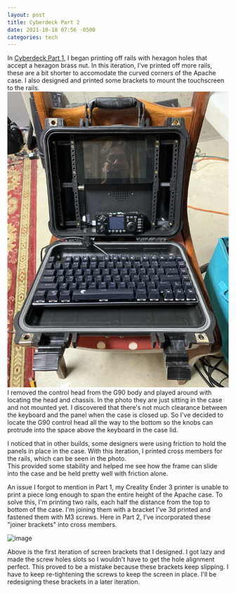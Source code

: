 ```yaml
---
layout: post
title: Cyberdeck Part 2
date: 2021-10-18 07:56 -0500
categories: tech
---
```

In [Cyberdeck Part 1](/cyberdeck-part-1), I began printing off rails with hexagon holes that accept a hexagon brass nut. In this iteration, I've printed off more rails, 
these are a bit shorter to accomodate the curved corners of the Apache case. I also designed and printed some brackets to mount the touchscreen to the rails. 
![image](/assets/images/IMG-0671.jpg)
I removed the control head from the G90 body and played around with locating the head and chassis. In the photo they are just sitting in the case and not mounted yet.
I discovered that there's not much clearance between the keyboard and the panel when the case is closed up. 
So I've decided to locate the G90 control head all the way to the bottom so the knobs can protrude into the space above the keyboard in the case lid. 

I noticed that in other builds, some designers were using friction to hold the panels in place in the case. With this iteration, 
I printed cross members for the rails, which can be seen in the photo.  
This provided some stability and helped me see how the frame can slide into the case and be held pretty well with friction alone.

An issue I forgot to mention in Part 1, my Creality Ender 3 printer is unable to print a piece long enough to span the entire height of the Apache case. To solve this, I'm printing two rails, each half the distance from the top to bottom of the case. I'm joining them with a bracket I've 3d printed and fastened them with M3 screws.  Here in Part 2, I've incorporated these "joiner brackets" into cross members. 

![image](/assets/images/IMG-0721.jpg)

Above is the first iteration of screen brackets that I designed. I got lazy and made the screw holes slots so I wouldn't have to get the hole alignment perfect. This proved to be a mistake
because these brackets keep slipping. I have to keep re-tightening the screws to keep the screen in place. I'll be redesigning these brackets in a later iteration. 

